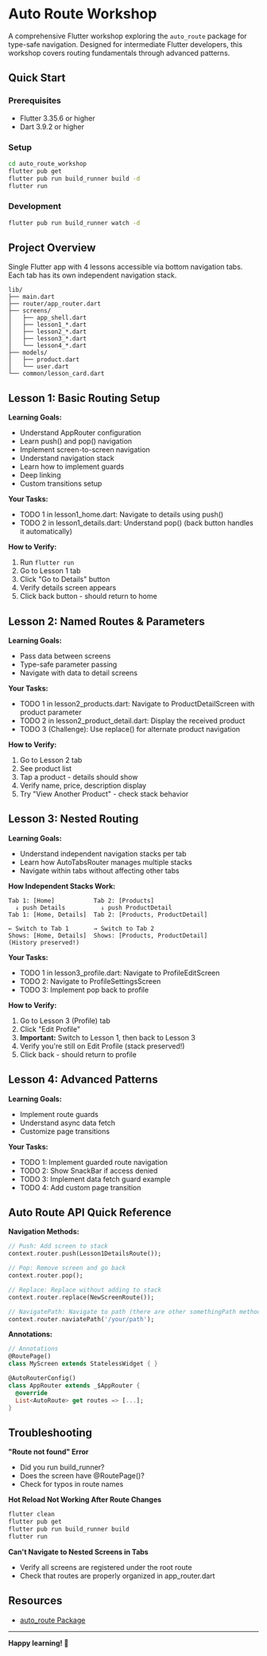 # Auto Route Workshop

A comprehensive Flutter workshop exploring the `auto_route` package for type-safe navigation. Designed for intermediate Flutter developers, this workshop covers routing fundamentals through advanced patterns.

## Quick Start

### Prerequisites
- Flutter 3.35.6 or higher
- Dart 3.9.2 or higher

### Setup

```bash
cd auto_route_workshop
flutter pub get
flutter pub run build_runner build -d
flutter run
```

### Development
```bash
flutter pub run build_runner watch -d
```

## Project Overview

Single Flutter app with 4 lessons accessible via bottom navigation tabs. Each tab has its own independent navigation stack.

```
lib/
├── main.dart
├── router/app_router.dart
├── screens/
│   ├── app_shell.dart
│   ├── lesson1_*.dart
│   ├── lesson2_*.dart
│   ├── lesson3_*.dart
│   └── lesson4_*.dart
├── models/
│   ├── product.dart
│   └── user.dart
└── common/lesson_card.dart
```

## Lesson 1: Basic Routing Setup

**Learning Goals:**
- Understand AppRouter configuration
- Learn push() and pop() navigation
- Implement screen-to-screen navigation
- Understand navigation stack
- Learn how to implement guards
- Deep linking
- Custom transitions setup

**Your Tasks:**
- TODO 1 in lesson1_home.dart: Navigate to details using push()
- TODO 2 in lesson1_details.dart: Understand pop() (back button handles it automatically)

**How to Verify:**
1. Run `flutter run`
2. Go to Lesson 1 tab
3. Click "Go to Details" button
4. Verify details screen appears
5. Click back button - should return to home

## Lesson 2: Named Routes & Parameters

**Learning Goals:**
- Pass data between screens
- Type-safe parameter passing
- Navigate with data to detail screens

**Your Tasks:**
- TODO 1 in lesson2_products.dart: Navigate to ProductDetailScreen with product parameter
- TODO 2 in lesson2_product_detail.dart: Display the received product
- TODO 3 (Challenge): Use replace() for alternate product navigation

**How to Verify:**
1. Go to Lesson 2 tab
2. See product list
3. Tap a product - details should show
4. Verify name, price, description display
5. Try "View Another Product" - check stack behavior

## Lesson 3: Nested Routing

**Learning Goals:**
- Understand independent navigation stacks per tab
- Learn how AutoTabsRouter manages multiple stacks
- Navigate within tabs without affecting other tabs

**How Independent Stacks Work:**
```
Tab 1: [Home]           Tab 2: [Products]
  ↓ push Details          ↓ push ProductDetail
Tab 1: [Home, Details]  Tab 2: [Products, ProductDetail]

← Switch to Tab 1       → Switch to Tab 2
Shows: [Home, Details]  Shows: [Products, ProductDetail]
(History preserved!)
```

**Your Tasks:**
- TODO 1 in lesson3_profile.dart: Navigate to ProfileEditScreen
- TODO 2: Navigate to ProfileSettingsScreen
- TODO 3: Implement pop back to profile

**How to Verify:**
1. Go to Lesson 3 (Profile) tab
2. Click "Edit Profile"
3. **Important:** Switch to Lesson 1, then back to Lesson 3
4. Verify you're still on Edit Profile (stack preserved!)
5. Click back - should return to profile

## Lesson 4: Advanced Patterns

**Learning Goals:**
- Implement route guards
- Understand async data fetch
- Customize page transitions

**Your Tasks:**
- TODO 1: Implement guarded route navigation
- TODO 2: Show SnackBar if access denied
- TODO 3: Implement data fetch guard example
- TODO 4: Add custom page transition

## Auto Route API Quick Reference

**Navigation Methods:**
```dart
// Push: Add screen to stack
context.router.push(Lesson1DetailsRoute());

// Pop: Remove screen and go back
context.router.pop();

// Replace: Replace without adding to stack
context.router.replace(NewScreenRoute());

// NavigatePath: Navigate to path (there are other somethingPath methods)
context.router.naviatePath('/your/path');
```

**Annotations:**
```dart
// Annotations
@RoutePage()
class MyScreen extends StatelessWidget { }

@AutoRouterConfig()
class AppRouter extends _$AppRouter {
  @override
  List<AutoRoute> get routes => [...];
}
```

## Troubleshooting

**"Route not found" Error**
- Did you run build_runner?
- Does the screen have @RoutePage()?
- Check for typos in route names

**Hot Reload Not Working After Route Changes**
```bash
flutter clean
flutter pub get
flutter pub run build_runner build
flutter run
```

**Can't Navigate to Nested Screens in Tabs**
- Verify all screens are registered under the root route
- Check that routes are properly organized in app_router.dart

## Resources

- [auto_route Package](https://pub.dev/packages/auto_route)

---

**Happy learning! 🚀**
